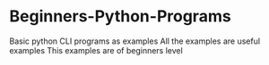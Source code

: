# Beginners-Python-Programs
Basic python CLI programs as examples
All the examples are useful examples
This examples are of beginners level
